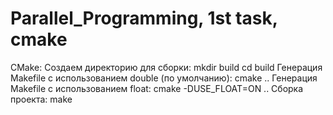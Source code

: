 # Parallel_Programming, 1st task, cmake

CMake:
Создаем директорию для сборки:
mkdir build
cd build
Генерация Makefile с использованием double (по умолчанию):
cmake ..
Генерация Makefile с использованием float:
cmake -DUSE_FLOAT=ON ..
Сборка проекта:
make
